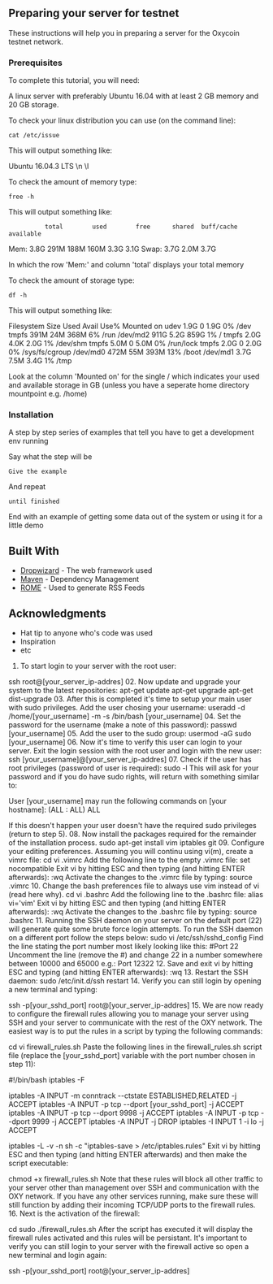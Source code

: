 ## Preparing your server for testnet

These instructions will help you in preparing a server for the Oxycoin testnet network. 

### Prerequisites

To complete this tutorial, you will need:

A linux server with preferably Ubuntu 16.04 with at least 2 GB memory and 20 GB storage. 

To check your linux distribution you can use (on the command line):

```
cat /etc/issue
```

This will output something like:

Ubuntu 16.04.3 LTS \n \l

To check the amount of memory type:

```
free -h
```

This will output something like:

              total        used        free      shared  buff/cache   available
Mem:           3.8G        291M        188M        160M        3.3G        3.1G
Swap:          3.7G        2.0M        3.7G


In which the row 'Mem:' and column 'total' displays your total memory

To check the amount of storage type:

```
df -h
```

This will output something like:

Filesystem      Size  Used Avail Use% Mounted on
udev            1.9G     0  1.9G   0% /dev
tmpfs           391M   24M  368M   6% /run
/dev/md2        911G  5.2G  859G   1% /
tmpfs           2.0G  4.0K  2.0G   1% /dev/shm
tmpfs           5.0M     0  5.0M   0% /run/lock
tmpfs           2.0G     0  2.0G   0% /sys/fs/cgroup
/dev/md0        472M   55M  393M  13% /boot
/dev/md1        3.7G  7.5M  3.4G   1% /tmp

Look at the column 'Mounted on' for the single / which indicates your used and available storage in GB (unless you have a seperate home directory mountpoint e.g. /home)



### Installation

A step by step series of examples that tell you have to get a development env running

Say what the step will be

```
Give the example
```

And repeat

```
until finished
```

End with an example of getting some data out of the system or using it for a little demo


## Built With

* [Dropwizard](http://www.dropwizard.io/1.0.2/docs/) - The web framework used
* [Maven](https://maven.apache.org/) - Dependency Management
* [ROME](https://rometools.github.io/rome/) - Used to generate RSS Feeds


## Acknowledgments

* Hat tip to anyone who's code was used
* Inspiration
* etc


01. To start login to your server with the root user:

ssh root@[your_server_ip-addres]
02. Now update and upgrade your system to the latest repositories:
apt-get update
apt-get upgrade
apt-get dist-upgrade
03. After this is completed it's time to setup your main user with sudo privileges. Add the user chosing your username:
useradd -d /home/[your_username] -m -s /bin/bash [your_username]
04. Set the password for the username (make a note of this password):
passwd [your_username]
05. Add the user to the sudo group:
usermod -aG sudo [your_username]
06. Now it's time to verify this user can login to your server. Exit the login session with the root user and login with the new user:
ssh [your_username]@[your_server_ip-addres]
07. Check if the user has root privileges (password of user is required):
sudo -l
This will ask for your password and if you do have sudo rights, will return with something similar to:

User [your_username] may run the following commands on [your hostname]:
    (ALL : ALL) ALL

If this doesn't happen your user doesn't have the required sudo privileges (return to step 5).
08. Now install the packages required for the remainder of the installation process.
sudo apt-get install vim iptables git
09. Configure your editing preferences. Assuming you will continu using vi(m), create a vimrc file:
cd
vi .vimrc
Add the following line to the empty .vimrc file:
set nocompatible
Exit vi by hitting ESC and then typing (and hitting ENTER afterwards):
:wq
Activate the changes to the .vimrc file by typing:
source .vimrc
10. Change the bash preferences file to always use vim instead of vi (read here why).
cd
vi .bashrc 
Add the following line to the .bashrc file:
alias vi='vim'
Exit vi by hitting ESC and then typing (and hitting ENTER afterwards):
:wq
Activate the changes to the .bashrc file by typing:
source .bashrc
11. Running the SSH daemon on your server on the default port (22) will generate quite some brute force login attempts. To run the SSH daemon on a different port follow the steps below:
sudo vi /etc/ssh/sshd_config
Find the line stating the port number most likely looking like this:
#Port 22
Uncomment the line (remove the #) and change 22 in a number somewhere between 10000 and 65000 e.g.:
Port 12322
12. Save and exit vi by hitting ESC and typing (and hitting ENTER afterwards):
:wq
13. Restart the SSH daemon:
sudo /etc/init.d/ssh restart
14. Verify you can still login by opening a new terminal and typing:

ssh -p[your_sshd_port] root@[your_server_ip-addres]
15. We are now ready to configure the firewall rules allowing you to manage your server using SSH and your server to communicate with the rest of the OXY network. The easiest way is to put the rules in a script by typing the following commands:

cd
vi firewall_rules.sh
Paste the following lines in the firewall_rules.sh script file (replace the [your_sshd_port] variable with the port number chosen in step 11):

#!/bin/bash
iptables -F

iptables -A INPUT -m conntrack --ctstate ESTABLISHED,RELATED -j ACCEPT
iptables -A INPUT -p tcp --dport [your_sshd_port] -j ACCEPT
iptables -A INPUT -p tcp --dport 9998 -j ACCEPT
iptables -A INPUT -p tcp --dport 9999 -j ACCEPT
iptables -A INPUT -j DROP
iptables -I INPUT 1 -i lo -j ACCEPT

iptables -L -v -n
sh -c "iptables-save > /etc/iptables.rules"
Exit vi by hitting ESC and then typing (and hitting ENTER afterwards) and then make the script executable:

chmod +x firewall_rules.sh
Note that these rules will block all other traffic to your server other than management over SSH and communication with the OXY network. If you have any other services running, make sure these will still function by adding their incoming TCP/UDP ports to the firewall rules. 
16. Next is the activation of the firewall:  

cd
sudo ./firewall_rules.sh
After the script has executed it will display the firewall rules activated and this rules will be persistant. It's important to verify you can still login to your server with the firewall active so open a new terminal and login again:

ssh -p[your_sshd_port] root@[your_server_ip-addres]
